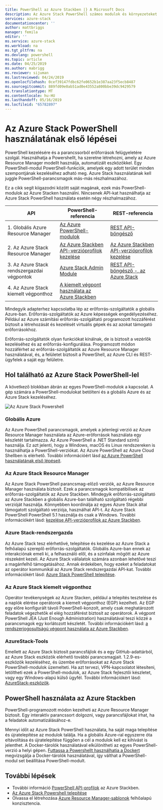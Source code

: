 ```yaml
---
title: PowerShell az Azure Stackben |} A Microsoft Docs
description: Az Azure Stack PowerShell számos modulok és környezeteket.
services: azure-stack
documentationcenter: ''
author: mattbriggs
manager: femila
editor: ''
ms.service: azure-stack
ms.workload: na
ms.tgt_pltfrm: na
ms.devlang: powershell
ms.topic: article
ms.date: 04/25/2019
ms.author: mabrigg
ms.reviewer: sijuman
ms.lastreviewed: 04/24/2019
ms.openlocfilehash: 0cef39147fdbc62fe0652b1e387aa23f5ecb8487
ms.sourcegitcommit: 889fd09e0ab51ad0e43552a800bbe39dc9429579
ms.translationtype: MT
ms.contentlocale: hu-HU
ms.lasthandoff: 05/16/2019
ms.locfileid: "65782897"
---
```

# <a name="get-started-with-powershell-on-azure-stack"></a>Az Azure Stack PowerShell használatának első lépései

PowerShell kezelésére és a parancssorból erőforrások felügyeletére szolgál. Használhatja a Powershellt, ha szeretne létrehozni, amely az Azure Resource Manager modellt használja, automatizált eszközökkel. Egy PowerShell-modul PowerShell-funkciók, amelyek egy adott terület minden szempontjának kezeléséhez adható meg. Azure Stack használatának kell juggle PowerShell-parancsmagok más-más részhalmazához.

Ez a cikk segít kiigazodni között saját magának, ezek más PowerShell-modulok az Azure Stacken használni. Nincsenek API-kat használhatja az Azure Stack PowerShell használata esetén négy részhalmazához.

| API | PowerShell-referencia | REST-referencia |
| --- | --- | --- |
| 1. Globális Azure Resource Manager | [Az Azure PowerShell-modulok](https://github.com/Azure/azure-powershell/blob/master/documentation/azure-powershell-modules.md) | [REST API-böngésző](https://docs.microsoft.com/rest/api/) |
| 2. Az Azure Stack Resource Manager | [Az Azure Stackben API-verzióprofilok kezelése](azure-stack-version-profiles.md) | [Az Azure Stackben API-verzióprofilok kezelése](azure-stack-version-profiles.md) |
| 3. Az Azure Stack rendszergazdai végpontok | [Azure Stack Admin Module](https://docs.microsoft.com/powershell/azure/azure-stack/overview) | [REST API-böngésző -, az Azure Stack](https://docs.microsoft.com/rest/api/?term=Azure%20Azure%20Stack%20Admin) |
| 4.  Az Azure Stack kiemelt végponthoz | [A kiemelt végpont használata az Azure Stackben](../operator/azure-stack-privileged-endpoint.md) | |

Mindegyik adapterhez kapcsolatba lép az erőforrás-szolgáltatók a globális Azure-ban. Erőforrás-szolgáltatók az Azure képességek engedélyezéséhez. Például az Azure számítási erőforrás-szolgáltató programozott hozzáférést biztosít a létrehozását és kezelését virtuális gépek és az azokat támogató erőforrásokhoz.

Erőforrás-szolgáltatók olyan funkciókat kínálnak, de is biztosít a vezérlők kezeléséhez és az erőforrás-konfigurálása. Programozott módon hozzáférhet az erőforrás-szolgáltatók az Azure Resource Manager használatával, és, a felületet biztosít a PowerShell, az Azure CLI és REST-ügyfelek a saját egy felületre.

## <a name="where-to-find-azure-stack-powershell"></a>Hol található az Azure Stack PowerShell-lel

A következő blokkban ábrán az egyes PowerShell-modulok a kapcsolat. A gép számára a PowerShell-modulokat betölteni és a globális Azure és az Azure Stack kezeléséhez.

![Az Azure Stack Powershell](media/azure-stack-powershell-overview/Azure-Stack-PowerShell.png)

### <a name="global-azure"></a>Globális Azure

Az Azure PowerShell parancsmagok, amelyek a jelenlegi verzió az Azure Resource Manager használata az Azure-erőforrások használata egy készletét tartalmazza. Az Azure PowerShell a .NET Standard szintű használja. Ez azt jelenti, hogy a Windows, macOS és Linux rendszereken is használhatja a PowerShell-verziókat. Az Azure PowerShell az Azure Cloud Shellben is elérhető. További információért lásd [az Azure PowerShell használatának első lépéseit](https://docs.microsoft.com/powershell/azure/get-started-azureps).

### <a name="azure-stack-resource-manager"></a>Az Azure Stack Resource Manager

Az Azure Stack PowerShell parancsmag-előző verziók, az Azure Resource Manager használata biztosít. Ezek a parancsmagok kompatibilisek az erőforrás-szolgáltatók az Azure Stackben. Mindegyik erőforrás-szolgáltató az Azure Stackben a globális Azure-ban található szolgáltató régebbi verzióját használja. Könnyebben koordinálja az egyes Azure Stack által támogatott szolgáltató verziója, használhat API-t. Az Azure Stack PowerShell PowerShell 5.1 használja és csak a Windows. További információkért lásd: [kezelése API-verzióprofilok az Azure Stackben](azure-stack-version-profiles.md).

### <a name="azure-stack-administrator"></a>Azure Stack-rendszergazda

Az Azure Stack tesz elérhetővé, telepítése és kezelése az Azure Stack a felhőalapú szereplő erőforrás-szolgáltatók. Globális Azure-ban ennek az interakciónak emeli ki, a felhasználó elől, és a színfalak mögött az Azure részeként kezeli. Az Azure Stack vállalatok számára azonban lehetővé teszi a magánfelhő támogatásához. Annak érdekében, hogy ezeket a feladatokat az operátor kommunikál az Azure Stack rendszergazdai API-kat. További információkért lásd: [Azure Stack PowerShell telepítése](../operator/azure-stack-powershell-install.md).

### <a name="azure-stack-privileged-endpoint"></a>Az Azure Stack kiemelt végponthoz

Operátor tevékenységek az Azure Stacken, például a telepítés tesztelése és a naplók elérése operátorok a kiemelt végponthoz (EGP) kezelheti. Az EGP egy előre konfigurált távoli PowerShell-konzolt, amely csak meghatározott feladatok végezhetők el elég hozzáférést biztosít az operátorok. A végpont PowerShell JEA (Just Enough Administration) használatával teszi közzé a parancsmagok egy korlátozott készletét. További információkért lásd: [a rendszerjogosultságú végpont használata az Azure Stackben](../operator/azure-stack-privileged-endpoint.md).

### <a name="azurestack-tools"></a>AzureStack-Tools

Emellett az Azure Stack biztosít parancsfájlok és a egy GitHub-adattárból, az Azure Stack eszközök elérhető további parancsmagjait. 1.2.9-es-eszközök kezeléséhez, és üzembe erőforrásokat az Azure Stack PowerShell-modulok üzemelteti. Ha azt tervezi, VPN-kapcsolatot létesíteni, letöltheti ezek a PowerShell-modulok, az Azure Stack fejlesztői készletet, vagy egy Windows-alapú külső ügyfél. További információkért lásd: [AzureStack-eszközök](https://github.com/Azure/AzureStack-Tools).

## <a name="working-with-powershell-on-azure-stack"></a>PowerShell használata az Azure Stackben

PowerShell-programozott módon kezelheti az Azure Resource Manager biztosít. Egy interaktív parancssort dolgozni, vagy parancsfájlokat írhat, ha a feladatok automatizálásához-e.

Mennyi időt az Azure Stack PowerShell használata, ha saját maga telepítése és újratelepítése az modulok találja. Ha a globális Azure-ral egyszerre óta eltávolítása és újratelepítése függően a cél a modulok kell ez kihívást is jelenthet. A Docker-tárolók használatával elkülönítheti az egyes PowerShell-verzió a helyi gépen. [Futtassa a Powershellt használhatja a Dockert](azure-stack-powershell-user-docker.md) megvizsgálja a Docker-tárolók használatával, így válthat a PowerShell-modul set beállítása PowerShell-modult.


## <a name="next-steps"></a>További lépések

- További információ [PowerShell API-profilok](azure-stack-version-profiles.md) az Azure Stackben.
- [Az Azure Stack Powershell telepítése](../operator/azure-stack-powershell-install.md)
- Olvassa el létrehozása [Azure Resource Manager-sablonok](azure-stack-develop-templates.md) felhőalapú konzisztencia.